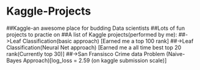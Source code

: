 # Kaggle-Projects

##Kaggle-an awesome place for budding Data scientists
##Lots of fun projects to practie on
##A list of Kaggle projects(performed by me):
##->Leaf Classification(basic approach) [Earned me a top 100 rank]
##->Leaf Classification(Neural Net approach) [Earned me a all time best top 20 rank(Currently top 30)]
##->San Fransisco Crime data Problem (Naive-Bayes Approach)[log_loss = 2.59 (on kaggle submission scale)]
